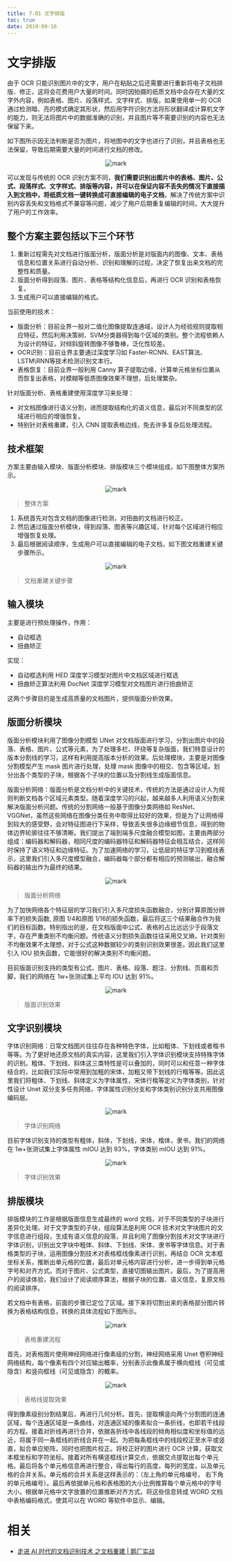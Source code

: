 ```yaml
---
title: 7.01 文字排版
toc: true
date: 2019-09-16
---
```

# 文字排版

由于 OCR 只能识别图片中的文字，用户在粘贴之后还需要进行重新将电子文档排版、修正，这将会花费用户大量的时间。同时因拍摄的纸质文档中会存在大量的文字外内容，例如表格、图片、段落样式、文字样式、排版，如果使用单一的 OCR 通过检测暗、亮的模式确定其形状，然后用字符识别方法将形状翻译成计算机文字的能力，则无法将图片中的数据准确的识别，并且图片等不需要识别的内容也无法保留下来。

如下图所示因无法判断是否为图片，将地图中的文字也进行了识别，并且表格也无法保留，导致后期需要大量的时间进行文档的修改。

<center>

![mark](http://images.iterate.site/blog/image/20190915/62OezwcGlqDG.png?imageslim)

</center>

可以发现与传统的 OCR 识别方案不同，**我们需要识别出图片中的表格、图片、公式、段落样式、文字样式、排版等内容，并可以在保证内容不丢失的情况下直接插入到文档中，将纸质文档一键转换成可直接编辑的电子文档**，解决了传统方案中识别内容丢失和文档格式不兼容等问题，减少了用户后期重复编辑的时间，大大提升了用户的工作效率。


## 整个方案主要包括以下三个环节

1. 重新过程需先对文档进行版面分析，版面分析是对版面内的图像、文本、表格信息和位置关系进行自动分析、识别和理解的过程，决定了恢复出来文档的完整性和质量。
2. 版面分析得到段落、图片、表格等结构化信息后，再进行 OCR 识别和表格恢复。
3. 生成用户可以直接编辑的格式。

当前使用的技术：

- 版面分析：目前业界一般对二值化图像提取连通域，设计人为经验规则提取相应特征，然后利用决策树、SVM分类器得到每个区域的类别。整个流程依赖人为设计的特征，对倾斜旋转图像不够鲁棒，泛化性较差。
- OCR识别：目前业界主要通过深度学习如 Faster-RCNN、EAST算法、LSTM\RNN等技术检测识别文本行。
- 表格恢复：目前业界一般利用 Canny 算子提取边缘，计算单元格坐标位置从而恢复出表格，对模糊等低质图像效果不理想，后处理繁杂。

针对版面分析、表格重建使用深度学习来处理：

- 对文档图像进行语义分割，进而提取结构化的语义信息，最后对不同类型的区域进行相应的增强恢复。
- 特别针对表格重建，引入 CNN 提取表格边线，免去许多复杂后处理流程。


## 技术框架

方案主要由输入模块、版面分析模块、排版模块三个模块组成，如下图整体方案所示。

<center>

![mark](http://images.iterate.site/blog/image/20190915/zmAUPr99uqcz.png?imageslim)

</center>

> 整体方案

1. 系统首先对包含文档的图像进行检测，对扭曲的文档进行校正。
2. 然后通过版面分析模块，得到段落、图表等兴趣区域，针对每个区域进行相应增强恢复处理。
3. 最后根据阅读顺序，生成用户可以直接编辑的电子文档，如下图文档重建关键步骤所示。


<center>

![mark](http://images.iterate.site/blog/image/20190915/zC5heThmFJL2.png?imageslim)

</center>


> 文档重建关键步骤

## 输入模块

主要是进行预处理操作，作用：

- 自动框选
- 扭曲矫正

实现：

- 自动框选利用 HED 深度学习模型对图片中文档区域进行框选
- 扭曲矫正算法利用 DocNet 深度学习模型对文档图片进行扭曲矫正

这两个步骤目的是生成高质量的文档图片，提供版面分析效果。

## 版面分析模块

版面分析模块利用了图像分割模型 UNet 对文档版面进行学习，分割出图片中的段落、表格、图片、公式等元素，为了处理多栏、环绕等复杂版面，我们特意设计的版本分割线的学习，这样有利用提高版本分析的效果。后处理模块，主要是对图像分割模型产生 mask 图片进行处理，处理 mask 图像中的相交、包含等区域，划分出各个类型的子块，根据各个子块的位置以及分割线生成版面信息。


版面分析网络：版面分析是文档分析中的关键技术，传统的方法是通过设计人为规则判断文档各个区域元素类型。随着深度学习的兴起，越来越多人利用语义分割来解决版面分析问题。传统的分割网络一般基于图像分类网络如 ResNet、VGGNet，虽然这些网络在图像分类任务中取得比较好的效果，但是为了让网络得到较大的感受野，会对特征图进行下采样，导致丢失很多边缘细节信息，得到的物体边界轮廓往往不够清晰。我们提出了端到端多尺度融合模型如图，主要由两部分组成：编码器和解码器，相同尺度的编码器特征和解码器特征会相互结合，这样同时保持了语义特征和边缘特征。为了加速网络的学习，让低层的特征学习到框线表示，这里我们引入多尺度模型融合，编码器每个部分都有相应的预测输出，融合解码器的输出作为最终的结果。



<center>

![mark](http://images.iterate.site/blog/image/20190915/09yX9BTOazgy.png?imageslim)

</center>

> 版面分析网络

为了加快网络各个特征层的学习我们引入多尺度损失函数融合，分别计算原图分辨率下的损失函数, 原图 1/4和原图 1/16的损失函数，最后将这三个结果融合作为我们的目标函数。特别指出的是，在文档版面中公式、表格的占比远远少于段落文字，存在严重类别不均衡问题。传统语义分割损失函数往往采用交叉熵，针对类别不均衡效果不太理想，对于公式这种数据较少的类别识别效果很差。因此我们这里引入 IOU 损失函数，它能很好的解决类别不均衡问题。

目前版面识别支持的类型有公式、图片、表格、段落、题注、分割线、页眉和页脚，我们的网络在 1w+张测试集上平均 IOU 达到 91%。



<center>

![mark](http://images.iterate.site/blog/image/20190915/llsa1elSOaGD.png?imageslim)

</center>

> 版面识别效果



## 文字识别模块


字体识别网络：日常文档图片往往存在各种特色字体，比如粗体、下划线或者楷书等等。为了更好地还原文档的真实内容，这里我们引入字体识别模块支持特殊字体的识别。粗体、下划线、斜体这三类特性是可以叠加的，同时可以和任意一种字体结合的，比如我们实际中常用到加粗的宋体，加粗又带下划线的行楷等等。因此这里我们将粗体、下划线、斜体定义为字体属性，宋体行楷等定义为字体类别，针对性设计 Unet 双分支多任务网络，字体属性识别分支和字体类别识别分支共用图像编码层。

<center>

![mark](http://images.iterate.site/blog/image/20190915/YfF7Cpuxg19W.png?imageslim)

</center>

> 字体识别网络



目前字体识别支持的类型有粗体，斜体，下划线，宋体，楷体，隶书，我们的网络在 1w+张测试集上字体属性 mIOU 达到 93%，字体类别 mIOU 达到 91%。

<center>

![mark](http://images.iterate.site/blog/image/20190915/4HBiSRLvdDY3.png?imageslim)

</center>

> 字体识别效果



## 排版模块

排版模块的工作是根据版面信息生成最终的 word 文档，对于不同类型的子块进行差异化处理。对于文字类型的子块，组段算法是利用 OCR 技术对文字块图片的文字信息进行组段，生成有语义信息的段落，并且利用了图像分割技术对文字块进行字体识别，识别出文字块中粗体、斜体、下划线、宋体、隶书等字体信息。对于表格类型的子块，运用图像分割技术对表格框线像素进行识别，再结合 OCR 文本框坐标关系，推断出单元格的位置，最后对单元格内容进行分析，进一步得到单元格字号和对齐方式。而对于图片、公式类型，直接切图输出图片。最后，为了提高用户的阅读体验，我们设计了阅读顺序算法，根据子块的位置、语义信息，复原文档的阅读排序。

若文档中有表格，前面的步骤已定位了区域。接下来将切割出来的表格部分图片转换为表格结构信息，转换的具体流程如下图所示。

<center>

![mark](http://images.iterate.site/blog/image/20190915/EgNWmn3SbOt5.png?imageslim)

</center>

> 表格重建流程

首先，对表格图片使用神经网络进行像素级的分割，神经网络采用 Unet 卷积神经网络结构，每个像素有四个对应输出概率，分别表示此像素属于横向框线（可见或隐含）和竖向框线（可见或隐含）的概率。


<center>

![mark](http://images.iterate.site/blog/image/20190915/52EPAyKVHy8C.png?imageslim)

</center>

> 表格线提取效果

得到像素级别分割结果后，再进行几何分析。首先，提取横竖向两个分割图的连通区域，每个连通区域是一条曲线，对连通区域的像素拟合一条折线，也即若干线段的方程。接着对折线再进行合并，依据各折线中各线段的倾角相似度和坐标值的远近，将属于同一条框线的折线合并在一起。为把每条框线中的线段校正至水平或竖直，拟合单应矩阵，同时也把图片校正。将校正好的图片进行 OCR 计算，获取文本框坐标和字符坐标。接着对所有横竖框线计算交点，依据交点提取出每个单元格。最后将各个单元格信息再进行整合，得出每行的高度，每列的宽度，以及单元格的合并关系。单元格的合并关系是这样表示的：（左上角的单元格编号， 右下角的单元格编号）。最后再依据单元格和表格图的大小比例推算每个单元格中的字号大小，根据单元格中文字放置的位置推断对齐方式。将这些信息转成 WORD 文档中表格编码格式，使其可以在 WORD 等软件中显示、编辑。



# 相关

- [走进 AI 时代的文档识别技术 之文档重建 | 鹅厂实战](https://zhuanlan.zhihu.com/p/69465271)

